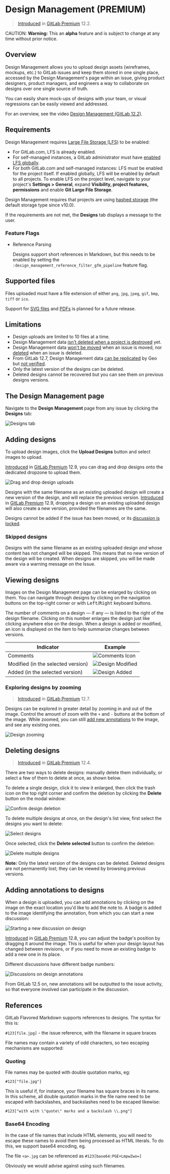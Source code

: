 # Design Management **(PREMIUM)**

> [Introduced](https://gitlab.com/groups/gitlab-org/-/epics/660) in [GitLab Premium](https://about.gitlab.com/pricing/) 12.2.

CAUTION: **Warning:**
This an **alpha** feature and is subject to change at any time without
prior notice.

## Overview

Design Management allows you to upload design assets (wireframes, mockups, etc.)
to GitLab issues and keep them stored in one single place, accessed by the Design
Management's page within an issue, giving product designers, product managers, and engineers a
way to collaborate on designs over one single source of truth.

You can easily share mock-ups of designs with your team, or visual regressions can be easily
viewed and addressed.

<i class="fa fa-youtube-play youtube" aria-hidden="true"></i>
For an overview, see the video [Design Management (GitLab 12.2)](https://www.youtube.com/watch?v=CCMtCqdK_aM).

## Requirements

Design Management requires
[Large File Storage (LFS)](../../../administration/lfs/manage_large_binaries_with_git_lfs.md)
to be enabled:

- For GitLab.com, LFS is already enabled.
- For self-managed instances, a GitLab administrator must have
  [enabled LFS globally](../../../administration/lfs/lfs_administration.md).
- For both GitLab.com and self-managed instances: LFS must be enabled for the project itself.
  If enabled globally, LFS will be enabled by default to all projects. To enable LFS on the
  project level, navigate to your project's **Settings > General**, expand **Visibility, project features, permissions**
  and enable **Git Large File Storage**.

Design Management requires that projects are using
[hashed storage](../../../administration/repository_storage_types.md#hashed-storage)
(the default storage type since v10.0).

If the requirements are not met, the **Designs** tab displays a message to the user.

### Feature Flags

- Reference Parsing

  Designs support short references in Markdown, but this needs to be enabled by setting
  the `:design_management_reference_filter_gfm_pipeline` feature flag.

## Supported files

Files uploaded must have a file extension of either `png`, `jpg`, `jpeg`,
`gif`, `bmp`, `tiff` or `ico`.

Support for [SVG files](https://gitlab.com/gitlab-org/gitlab/issues/12771)
and [PDFs](https://gitlab.com/gitlab-org/gitlab/issues/32811) is planned for a future release.

## Limitations

- Design uploads are limited to 10 files at a time.
- Design Management data
  [isn't deleted when a project is destroyed](https://gitlab.com/gitlab-org/gitlab/issues/13429) yet.
- Design Management data [won't be moved](https://gitlab.com/gitlab-org/gitlab/issues/13426)
  when an issue is moved, nor [deleted](https://gitlab.com/gitlab-org/gitlab/issues/13427)
  when an issue is deleted.
- From GitLab 12.7, Design Management data [can be replicated](../../../administration/geo/replication/datatypes.md#limitations-on-replicationverification)
  by Geo but [not verified](https://gitlab.com/gitlab-org/gitlab/issues/32467).
- Only the latest version of the designs can be deleted.
- Deleted designs cannot be recovered but you can see them on previous designs versions.

## The Design Management page

Navigate to the **Design Management** page from any issue by clicking the **Designs** tab:

![Designs tab](img/design_management_v12_3.png)

## Adding designs

To upload design images, click the **Upload Designs** button and select images to upload.

[Introduced](https://gitlab.com/gitlab-org/gitlab/issues/34353) in [GitLab Premium](https://about.gitlab.com/pricing/) 12.9,
you can drag and drop designs onto the dedicated dropzone to upload them.

![Drag and drop design uploads](img/design_drag_and_drop_uploads_v12_9.png)

Designs with the same filename as an existing uploaded design will create a new version
of the design, and will replace the previous version. [Introduced](https://gitlab.com/gitlab-org/gitlab/issues/34353) in [GitLab Premium](https://about.gitlab.com/pricing/) 12.9, dropping a design on an existing uploaded design will also create a new version,
provided the filenames are the same.

Designs cannot be added if the issue has been moved, or its
[discussion is locked](../../discussions/#lock-discussions).

### Skipped designs

Designs with the same filename as an existing uploaded design _and_ whose content has not changed will be skipped.
This means that no new version of the design will be created. When designs are skipped, you will be made aware via a warning
message on the Issue.

## Viewing designs

Images on the Design Management page can be enlarged by clicking on them.
You can navigate through designs by clicking on the navigation buttons on the
top-right corner or with <kbd>Left</kbd>/<kbd>Right</kbd> keyboard buttons.

The number of comments on a design — if any — is listed to the right
of the design filename. Clicking on this number enlarges the design
just like clicking anywhere else on the design.
When a design is added or modified, an icon is displayed on the item
to help summarize changes between versions.

| Indicator | Example |
| --------- | ------- |
| Comments | ![Comments Icon](img/design_comments_v12_3.png) |
| Modified (in the selected version) | ![Design Modified](img/design_modified_v12_3.png) |
| Added (in the selected version) | ![Design Added](img/design_added_v12_3.png) |

### Exploring designs by zooming

> [Introduced](https://gitlab.com/gitlab-org/gitlab/issues/13217) in [GitLab Premium](https://about.gitlab.com/pricing/) 12.7.

Designs can be explored in greater detail by zooming in and out of the image. Control the amount of zoom with the `+` and `-` buttons at the bottom of the image. While zoomed, you can still [add new annotations](#adding-annotations-to-designs) to the image, and see any existing ones.

![Design zooming](img/design_zooming_v12_7.png)

## Deleting designs

> [Introduced](https://gitlab.com/gitlab-org/gitlab/issues/11089) in [GitLab Premium](https://about.gitlab.com/pricing/) 12.4.

There are two ways to delete designs: manually delete them
individually, or select a few of them to delete at once,
as shown below.

To delete a single design, click it to view it enlarged,
then click the trash icon on the top right corner and confirm
the deletion by clicking the **Delete** button on the modal window:

![Confirm design deletion](img/confirm_design_deletion_v12_4.png)

To delete multiple designs at once, on the design's list view,
first select the designs you want to delete:

![Select designs](img/select_designs_v12_4.png)

Once selected, click the **Delete selected** button to confirm the deletion:

![Delete multiple designs](img/delete_multiple_designs_v12_4.png)

**Note:**
Only the latest version of the designs can be deleted.
Deleted designs are not permanently lost; they can be
viewed by browsing previous versions.

## Adding annotations to designs

When a design is uploaded, you can add annotations by clicking on
the image on the exact location you'd like to add the note to.
A badge is added to the image identifying the annotation, from
which you can start a new discussion:

![Starting a new discussion on design](img/adding_note_to_design_1.png)

[Introduced](https://gitlab.com/gitlab-org/gitlab/issues/34353) in [GitLab Premium](https://about.gitlab.com/pricing/) 12.8,
you can adjust the badge's position by dragging it around the image. This is useful
for when your design layout has changed between revisions, or if you need to move an
existing badge to add a new one in its place.

Different discussions have different badge numbers:

![Discussions on design annotations](img/adding_note_to_design_2.png)

From GitLab 12.5 on, new annotations will be outputted to the issue activity,
so that everyone involved can participate in the discussion.

## References

GitLab Flavored Markdown supports references to designs. The syntax for this is:

  `#123[file.jpg]` - the issue reference, with the filename in square braces

File names may contain a variety of odd characters, so two escaping mechanisms are supported:

### Quoting

File names may be quoted with double quotation marks, eg:

  `#123["file.jpg"]`

This is useful if, for instance, your filename has square braces in its name. In this scheme, all
double quotation marks in the file name need to be escaped with backslashes, and backslashes need
to be escaped likewise:

  `#123["with with \"quote\" marks and a backslash \\.png"]`

### Base64 Encoding

In the case of file names that include HTML elements, you will need to escape these names to avoid
them being processed as HTML literals. To do this, we support base64 encoding, eg.

  The file `<a>.jpg` can be referenced as `#123[base64:PGE+LmpwZwo=]`

Obviously we would advise against using such filenames.
